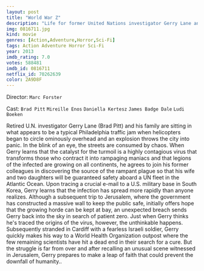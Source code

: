 ```yaml
---
layout: post
title: "World War Z"
description: "Life for former United Nations investigator Gerry Lane and his family seems content. Suddenly, the world is plagued by a mysterious infection turning whole human populations into rampaging mindless zombies. After barely escaping the chaos, Lane is persuaded to go on a mission to investigate this disease. What follows is a perilous trek around the world where Lane must brave horrific dangers and long odds .."
img: 0816711.jpg
kind: movie
genres: [Action,Adventure,Horror,Sci-Fi]
tags: Action Adventure Horror Sci-Fi 
year: 2013
imdb_rating: 7.0
votes: 588481
imdb_id: 0816711
netflix_id: 70262639
color: 2A9D8F
---
```

Director: `Marc Forster`  

Cast: `Brad Pitt` `Mireille Enos` `Daniella Kertesz` `James Badge Dale` `Ludi Boeken` 

Retired U.N. investigator Gerry Lane (Brad Pitt) and his family are sitting in what appears to be a typical Philadelphia traffic jam when helicopters began to circle ominously overhead and an explosion throws the city into panic. In the blink of an eye, the streets are consumed by chaos. When Gerry learns that the catalyst for the turmoil is a highly contagious virus that transforms those who contract it into rampaging maniacs and that legions of the infected are growing on all continents, he agrees to join his former colleagues in discovering the source of the rampant plague so that his wife and two daughters will be guaranteed safety aboard a UN fleet in the Atlantic Ocean. Upon tracing a crucial e-mail to a U.S. military base in South Korea, Gerry learns that the infection has spread more rapidly than anyone realizes. Although a subsequent trip to Jerusalem, where the government has constructed a massive wall to keep the public safe, initially offers hope that the growing horde can be kept at bay, an unexpected breach sends Gerry back into the sky in search of patient zero. Just when Gerry thinks he's traced the origins of the virus, however, the unthinkable happens. Subsequently stranded in Cardiff with a fearless Israeli soldier, Gerry quickly makes his way to a World Health Organization outpost where the few remaining scientists have hit a dead end in their search for a cure. But the struggle is far from over and after recalling an unusual scene witnessed in Jerusalem, Gerry prepares to make a leap of faith that could prevent the downfall of humanity..